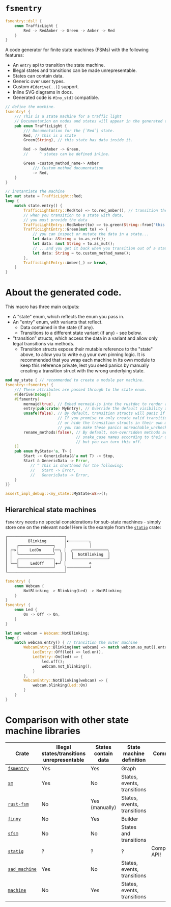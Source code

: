 <!-- cargo-rdme start -->

# `fsmentry`

```rust
fsmentry::dsl! {
    enum TrafficLight {
        Red -> RedAmber -> Green -> Amber -> Red
    }
}
```

A code generator for finite state machines (FSMs) with the following features:
- An `entry` api to transition the state machine.
- Illegal states and transitions can be made unrepresentable.
- States can contain data.
- Generic over user types.
- Custom `#[derive(..)]` support.
- Inline SVG diagrams in docs.
- Generated code is `#[no_std]` compatible.

```rust
// define the machine.
fsmentry! {
    /// This is a state machine for a traffic light
    // Documentation on nodes and states will appear in the generated code
    pub enum TrafficLight {
        /// Documentation for the [`Red`] state.
        Red, // this is a state
        Green(String), // this state has data inside it.

        Red -> RedAmber -> Green,
        //     ^ states can be defined inline.

        Green -custom_method_name-> Amber
            /// Custom method documentation
            -> Red,
    }
}

// instantiate the machine
let mut state = TrafficLight::Red;
loop {
    match state.entry() {
        TrafficLightEntry::Red(to) => to.red_amber(), // transition the state machine
        // when you transition to a state with data,
        // you must provide the data
        TrafficLightEntry::RedAmber(to) => to.green(String::from("this is some data")),
        TrafficLightEntry::Green(mut to) => {
            // you can inspect or mutate the data in a state...
            let data: &String = to.as_ref();
            let data: &mut String = to.as_mut();
            // ...and you get it back when you transition out of a state
            let data: String = to.custom_method_name();
        },
        TrafficLightEntry::Amber(_) => break,
    }
}
```

# About the generated code.

This macro has three main outputs:
- A "state" enum, which reflects the enum you pass in.
- An "entry" enum, with variants that reflect.
  - Data contained in the state (if any).
  - Transitions to a different state variant (if any) - see below.
- "transition" structs, which access the data in a variant and allow only legal transitions via methods.
  - Transition structs expose their mutable reference to the "state" above,
    to allow you to write e.g your own pinning logic.
    It is recommended that you wrap each machine in its own module to keep
    this reference private, lest you seed panics by manually creating a
    transition struct with the wrong underlying state.

```rust
mod my_state { // recommended to create a module per machine.
fsmentry::fsmentry! {
    /// These attributes are passed through to the state enum.
    #[derive(Debug)]
    #[fsmentry(
        mermaid(true), // Embed mermaid-js into the rustdoc to render a diagram.
        entry(pub(crate) MyEntry), // Override the default visibility and name
        unsafe(false), // By default, transition structs will panic if constructed incorrectly.
                       // If you promise to only create valid transition structs,
                       // or hide the transition structs in their own module,
                       // you can make these panics unreachable_unchecked instead.
        rename_methods(false), // By default, non-overridden methods are given
                               // snake_case names according to their destination
                               // but you can turn this off.
    )]
    pub enum MyState<'a, T> {
        Start -> GenericData(&'a mut T) -> Stop,
        Start & GenericData -> Error,
           // ^ This is shorthand for the following:
           //   Start -> Error,
           //   GenericData -> Error,
    }
}}

assert_impl_debug::<my_state::MyState<u8>>();
```

## Hierarchical state machines

`fsmentry` needs no special considerations for sub-state machines - simply store one
on the relevant node!
Here is the example from the [`statig`](https://crates.io/crates/statig) crate:
```text
┌─────────────────────────┐
│         Blinking        │🞀─────────┐
│    ┌───────────────┐    │          │
│ ┌─🞂│     LedOn     │──┐ │  ┌───────────────┐
│ │  └───────────────┘  │ │  │  NotBlinking  │
│ │  ┌───────────────┐  │ │  └───────────────┘
│ └──│     LedOff    │🞀─┘ │          🞁
│    └───────────────┘    │──────────┘
└─────────────────────────┘
```

```rust
fsmentry! {
    enum Webcam {
        NotBlinking -> Blinking(Led) -> NotBlinking
    }
}
fsmentry! {
    enum Led {
        On -> Off -> On,
    }
}

let mut webcam = Webcam::NotBlinking;
loop {
    match webcam.entry() { // transition the outer machine
        WebcamEntry::Blinking(mut webcam) => match webcam.as_mut().entry() { // transition the inner machine
            LedEntry::Off(led) => led.on(),
            LedEntry::On(led) => {
                led.off();
                webcam.not_blinking();
            }
        },
        WebcamEntry::NotBlinking(webcam) => {
            webcam.blinking(Led::On)
        }
    }
}
```

# Comparison with other state machine libraries

| Crate                                                 | Illegal states/transitions unrepresentable | States contain data | State machine definition    | Comments         |
| ----------------------------------------------------- | ------------------------------------------ | ------------------- | --------------------------- | ---------------- |
| [`fsmentry`](https://crates.io/crates/fsmentry)       | Yes                                        | Yes                 | Graph                       |                  |
| [`sm`](https://crates.io/crates/sm)                   | Yes                                        | No                  | States, events, transitions |                  |
| [`rust-fsm`](https://crates.io/crates/rust-fsm)       | No                                         | Yes (manually)      | States, events, transitions |                  |
| [`finny`](https://crates.io/crates/finny)             | No                                         | Yes                 | Builder                     |                  |
| [`sfsm`](https://crates.io/crates/sfsm)               | No                                         | No                  | States and transitions      |                  |
| [`statig`](https://crates.io/crates/statig)           | ?                                          | ?                   | ?                           | Complicated API! |
| [`sad_machine`](https://crates.io/crates/sad_machine) | Yes                                        | No                  | States, events, transitions |                  |
| [`machine`](https://crates.io/crates/machine)         | No                                         | Yes                 | States, events, transitions |                  |

<!-- cargo-rdme end -->
